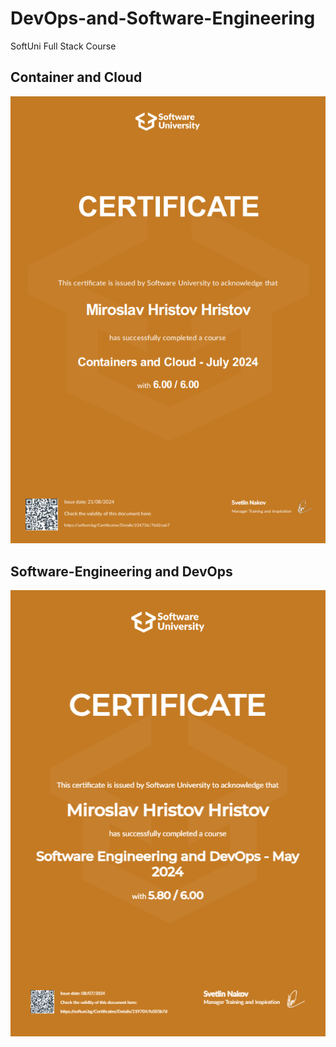 # DevOps-and-Software-Engineering
SoftUni Full Stack Course

## Container and Cloud

![Certificate](screenshots/certificate2.png) 


## Software-Engineering and DevOps

![Certificate](screenshots/certificate.png) 